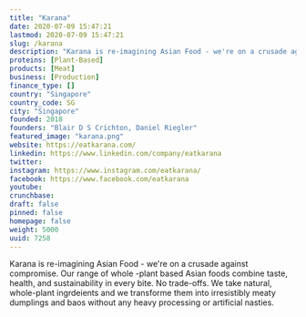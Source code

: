 ```yaml
---
title: "Karana"
date: 2020-07-09 15:47:21
lastmod: 2020-07-09 15:47:21
slug: /karana
description: "Karana is re-imagining Asian Food - we're on a crusade against compromise. Our range of whole -plant based Asian foods combine taste, health, and sustainability in every bite. No trade-offs. We take natural, whole-plant ingrdeients and we transforme them into irresistibly meaty dumplings and baos without any heavy processing or artificial nasties."
proteins: [Plant-Based]
products: [Meat]
business: [Production]
finance_type: []
country: "Singapore"
country_code: SG
city: "Singapore"
founded: 2018
founders: "Blair D S Crichton, Daniel Riegler"
featured_image: "karana.png"
website: https://eatkarana.com/
linkedin: https://www.linkedin.com/company/eatkarana
twitter: 
instagram: https://www.instagram.com/eatkarana/
facebook: https://www.facebook.com/eatkarana
youtube: 
crunchbase: 
draft: false
pinned: false
homepage: false
weight: 5000
uuid: 7258
---
```

Karana is re-imagining Asian Food - we're on a crusade against compromise. Our range of whole -plant based Asian foods combine taste, health, and sustainability in every bite. No trade-offs. We take natural, whole-plant ingrdeients and we transforme them into irresistibly meaty dumplings and baos without any heavy processing or artificial nasties.
